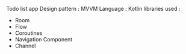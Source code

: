 Todo list app
Design pattern : MVVM
Language : Kotlin
libraries used :
 - Room
 - Flow
 - Coroutines
 - Navigation Component
 - Channel
